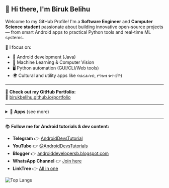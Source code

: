 ## 👋 Hi there, I'm Biruk Belihu

Welcome to my GitHub Profile! I'm a **Software Engineer** and **Computer Science student** passionate about building innovative open-source projects — from smart Android apps to practical Python tools and real-time ML systems.

🎯 I focus on:
- 📱 Android development (Java)
- 🧠 Machine Learning & Computer Vision
- 🖥️ Python automation (GUI/CLI/Web tools)
- 🌍 Cultural and utility apps like ባህረሐሳብ, የግዕዝ ቁጥሮች)

---

📌 **Check out my GitHub Portfolio:**  
🔗 [birukbelihu.github.io/portfolio](https://birukbelihu.github.io/portfolio/)

---

<details>
<summary>📂 <strong>Apps</strong> (see more)</summary>

### 🔶 ባሕረሐሳብ 
A modern Ethiopian calendar with religious holidays and fasting periods.  

<a href='https://com-bibelapps-baherehasab.en.uptodown.com/android' title='Download ባህረሐሳብ' >
                <img src='https://stc.utdstc.com/img/mediakit/download-gio-big-b.png' alt='Download ባህረሐሳብ'>
                </a>

### 🔶 Baherehasab (ባሕረ ሓሳብ) Android App  
A modern Ethiopian calendar with religious holidays and fasting periods.  

<a href='https://com-bibelapps-baherehasab.en.uptodown.com/android' title='Download ባህረሐሳብ' >
                <img src='https://stc.utdstc.com/img/mediakit/download-gio-big-b.png' alt='Download ባህረሐሳብ'>
                </a>

---

### 🟩 pynum2words  
Multilingual number-to-words and words-to-number converter in Python.  
[![PyPI](https://img.shields.io/pypi/v/pynum2words?color=brightgreen&logo=pypi)](https://pypi.org/project/pynum2words)  
[![View on GitHub](https://img.shields.io/badge/Repo-Link-blue?logo=github)](https://github.com/birukbelihu/pynum2words)

---

### 🎨 Image Background Remover  
Remove image backgrounds with Python using CLI, GUI (CustomTkinter), and web UI.  
[![View on GitHub](https://img.shields.io/badge/Repo-Link-blue?logo=github)](https://github.com/birukbelihu/ImageBackgroundRemover)

---

### 😴 Drowsiness Detection System  
Real-time fatigue detection using OpenCV + eye state ML model.  
[![View on GitHub](https://img.shields.io/badge/Repo-Link-blue?logo=github)](https://github.com/birukbelihu/DrowsinessDetection)

---

### 😃 Real-Time Emotion Recognition  
Detect facial emotions using TensorFlow & webcam input.  
[![View on GitHub](https://img.shields.io/badge/Repo-Link-blue?logo=github)](https://github.com/birukbelihu/EmotionRecognition)

---

### 😷 Android Mask Detection App  
Java-based Android app using CameraView and ML model for face mask detection.  
[![View on GitHub](https://img.shields.io/badge/Repo-Link-blue?logo=github)](https://github.com/birukbelihu/AndroidMaskDetection)

</details>

---

📚 **Follow me for Android tutorials & dev content:**
- **Telegram** 👉 [AndroidDevsTutorial](https://t.me/androiddevstutorial)
- **YouTube** 👉 [@AndroidDevsTutorials](https://youtube.com/@AndroidDevsTutorials)
- **Blogger** 👉 [androiddevelopersb.blogspot.com](https://androiddevelopersb.blogspot.com)
- **WhatsApp Channel** 👉 [Join here](https://whatsapp.com/channel/0029VaXEKtjJ3jv1OrvgOA3K)
- **LinkTree** 👉 [All in one](https://linktr.ee/androiddeveloperspage)

![Top Langs](https://github-readme-stats.vercel.app/api/top-langs/?username=birukbelihu&layout=compact&langs_count=8&hide=html)